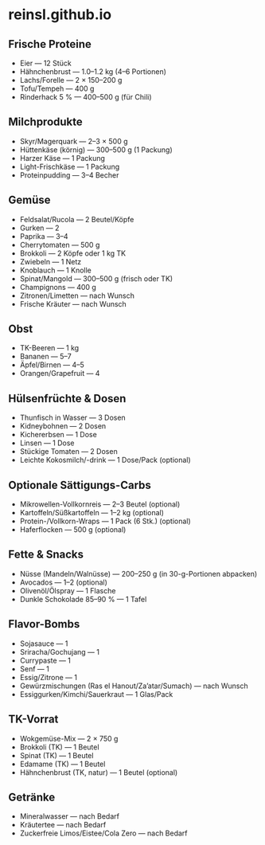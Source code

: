 # reinsl.github.io

## Frische Proteine
- Eier — 12 Stück
- Hähnchenbrust — 1.0–1.2 kg (4–6 Portionen)
- Lachs/Forelle — 2 × 150–200 g
- Tofu/Tempeh — 400 g
- Rinderhack 5 % — 400–500 g (für Chili)
## Milchprodukte
- Skyr/Magerquark — 2–3 × 500 g
- Hüttenkäse (körnig) — 300–500 g (1 Packung)
- Harzer Käse — 1 Packung
- Light-Frischkäse — 1 Packung
- Proteinpudding — 3–4 Becher
## Gemüse
- Feldsalat/Rucola — 2 Beutel/Köpfe
- Gurken — 2
- Paprika — 3–4
- Cherrytomaten — 500 g
- Brokkoli — 2 Köpfe oder 1 kg TK
- Zwiebeln — 1 Netz
- Knoblauch — 1 Knolle
- Spinat/Mangold — 300–500 g (frisch oder TK)
- Champignons — 400 g
- Zitronen/Limetten — nach Wunsch
- Frische Kräuter — nach Wunsch
## Obst
- TK-Beeren — 1 kg
- Bananen — 5–7
- Äpfel/Birnen — 4–5
- Orangen/Grapefruit — 4
## Hülsenfrüchte & Dosen
- Thunfisch in Wasser — 3 Dosen
- Kidneybohnen — 2 Dosen
- Kichererbsen — 1 Dose
- Linsen — 1 Dose
- Stückige Tomaten — 2 Dosen
- Leichte Kokosmilch/-drink — 1 Dose/Pack (optional)
## Optionale Sättigungs-Carbs
- Mikrowellen-Vollkornreis — 2–3 Beutel (optional)
- Kartoffeln/Süßkartoffeln — 1–2 kg (optional)
- Protein-/Vollkorn-Wraps — 1 Pack (6 Stk.) (optional)
- Haferflocken — 500 g (optional)
## Fette & Snacks
- Nüsse (Mandeln/Walnüsse) — 200–250 g (in 30-g-Portionen abpacken)
- Avocados — 1–2 (optional)
- Olivenöl/Ölspray — 1 Flasche
- Dunkle Schokolade 85–90 % — 1 Tafel
## Flavor-Bombs
- Sojasauce — 1
- Sriracha/Gochujang — 1
- Currypaste — 1
- Senf — 1
- Essig/Zitrone — 1
- Gewürzmischungen (Ras el Hanout/Za’atar/Sumach) — nach Wunsch
- Essiggurken/Kimchi/Sauerkraut — 1 Glas/Pack
## TK-Vorrat
- Wokgemüse-Mix — 2 × 750 g
- Brokkoli (TK) — 1 Beutel
- Spinat (TK) — 1 Beutel
- Edamame (TK) — 1 Beutel
- Hähnchenbrust (TK, natur) — 1 Beutel (optional)
## Getränke
- Mineralwasser — nach Bedarf
- Kräutertee — nach Bedarf
- Zuckerfreie Limos/Eistee/Cola Zero — nach Bedarf

